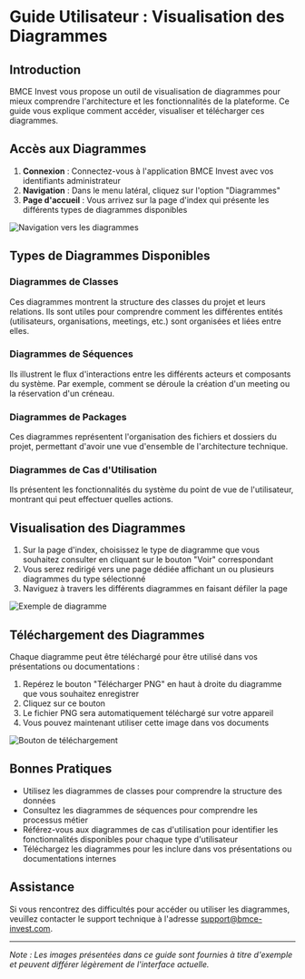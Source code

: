 # Guide Utilisateur : Visualisation des Diagrammes

## Introduction

BMCE Invest vous propose un outil de visualisation de diagrammes pour mieux comprendre l'architecture et les fonctionnalités de la plateforme. Ce guide vous explique comment accéder, visualiser et télécharger ces diagrammes.

## Accès aux Diagrammes

1. **Connexion** : Connectez-vous à l'application BMCE Invest avec vos identifiants administrateur
2. **Navigation** : Dans le menu latéral, cliquez sur l'option "Diagrammes"
3. **Page d'accueil** : Vous arrivez sur la page d'index qui présente les différents types de diagrammes disponibles

![Navigation vers les diagrammes](../assets/images/diagrams/navigation.png)

## Types de Diagrammes Disponibles

### Diagrammes de Classes
Ces diagrammes montrent la structure des classes du projet et leurs relations. Ils sont utiles pour comprendre comment les différentes entités (utilisateurs, organisations, meetings, etc.) sont organisées et liées entre elles.

### Diagrammes de Séquences
Ils illustrent le flux d'interactions entre les différents acteurs et composants du système. Par exemple, comment se déroule la création d'un meeting ou la réservation d'un créneau.

### Diagrammes de Packages
Ces diagrammes représentent l'organisation des fichiers et dossiers du projet, permettant d'avoir une vue d'ensemble de l'architecture technique.

### Diagrammes de Cas d'Utilisation
Ils présentent les fonctionnalités du système du point de vue de l'utilisateur, montrant qui peut effectuer quelles actions.

## Visualisation des Diagrammes

1. Sur la page d'index, choisissez le type de diagramme que vous souhaitez consulter en cliquant sur le bouton "Voir" correspondant
2. Vous serez redirigé vers une page dédiée affichant un ou plusieurs diagrammes du type sélectionné
3. Naviguez à travers les différents diagrammes en faisant défiler la page

![Exemple de diagramme](../assets/images/diagrams/example.png)

## Téléchargement des Diagrammes

Chaque diagramme peut être téléchargé pour être utilisé dans vos présentations ou documentations :

1. Repérez le bouton "Télécharger PNG" en haut à droite du diagramme que vous souhaitez enregistrer
2. Cliquez sur ce bouton
3. Le fichier PNG sera automatiquement téléchargé sur votre appareil
4. Vous pouvez maintenant utiliser cette image dans vos documents

![Bouton de téléchargement](../assets/images/diagrams/download-button.png)

## Bonnes Pratiques

- Utilisez les diagrammes de classes pour comprendre la structure des données
- Consultez les diagrammes de séquences pour comprendre les processus métier
- Référez-vous aux diagrammes de cas d'utilisation pour identifier les fonctionnalités disponibles pour chaque type d'utilisateur
- Téléchargez les diagrammes pour les inclure dans vos présentations ou documentations internes

## Assistance

Si vous rencontrez des difficultés pour accéder ou utiliser les diagrammes, veuillez contacter le support technique à l'adresse support@bmce-invest.com.

---

*Note : Les images présentées dans ce guide sont fournies à titre d'exemple et peuvent différer légèrement de l'interface actuelle.*
